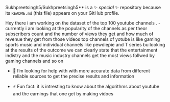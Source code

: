 Sukhpreetsingh5/Sukhpreetsingh5** is a ✨ _special_ ✨ repository because its `README.md` (this file) appears on your GitHub profile.

Hey there i am working on the dataset of the top 100  youtube channels .
-currently i am looking at the popularity of the channels as per theor subscribers count and the number of views they get and how much of revenue they get from those videos
top channels of yotube is like gaming sports music and individual channels like pewdiepie and T series
bu looking at the results of the outcome we can clearly state that the entertainment indistry and the music industry channels get the most views follwed by gaming channels and so on 

- 🤔 I’m looking for help with with more accurate data from different reliable sources to get the precise results and information 

- ⚡ Fun fact: it is intresting to know about the algorithms about youtube and the earnings that one get by making vidoes 
